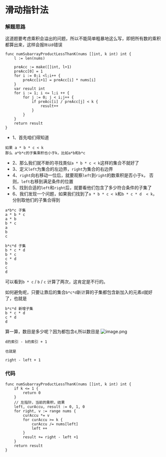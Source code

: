 # 滑动指针法
### 解题思路
这道题要考虑乘积会溢出的问题，所以不能简单粗暴地这么写，即把所有数的乘积都算出来，这样会报``除以0``错误
```golang
func numSubarrayProductLessThanK(nums []int, k int) int {
	l := len(nums)

	preAcc := make([]int, l+1)
	preAcc[0] = 1
	for i := 0;i <l;i++ {
		preAcc[i+1] = preAcc[i] * nums[i]
	}
	var result int
	for i := 1; i <= l;i ++ {
		for j := 0; j < i;j++ {
			if preAcc[i] / preAcc[j] < k {
				result++
			}
		}
	}
	return result
}
```
* 1、首先咱们得知道
```
如果 a * b * c < k
那么 a*b*c的子集乘积也小于k，比如a*b和b*c 
```
* 2、那么我们就不断的寻找类似``a * b * c < k``这样的集合不就好了
* 3、定义``left``为集合的左边界，``right``为集合的右边界
* 4、``right``向右移动一位后，就要观察``left``到``right``的数乘积是否小于``k``，
否则，``left``右移到满足条件的位置
* 5、找到合适的``left``和``right``后，就要看他们包含了多少符合条件的子集了
* 6、我们发现一个问题，如果我们找到了``a * b * c < k``和``b * c * d  < k``，分别取他们的子集合得到
```
a*b*c 子集
a * b * c
a * b
b * c
a
b
c

b*c*d 子集
b * c * d
b * c
c * d
b
c
d
```
可以看到``b * c`` / ``b`` / ``c`` 计算了两次，这肯定是不行的。

如何避免呢，只要让靠后的集合``b*c*d``新计算的子集都包含新加入的元素``d``就好了，也就是
```
b*c*d 新增子集
b * c * d
c * d
d
```
算一算，数目是多少呢？因为都包含``d``,所以数目是
![image.png](https://pic.leetcode-cn.com/aab70eb8b67358db780c4ebeb167511f8b8b7b5bd80b7909b34d11232a67dcb1-image.png)
```
d的索引 - b的索引 + 1

也就是

right - left + 1
```


### 代码

```golang
func numSubarrayProductLessThanK(nums []int, k int) int {
	if k <= 1 {
		return 0
	}
	// 左指针，当前的乘积，结果
	left, curAccu, result := 0, 1, 0
	for right, v := range nums {
		curAccu *= v
		for curAccu >= k {
			curAccu /= nums[left]
			left ++
		}
		result += right - left +1
	}
	return result
}
```